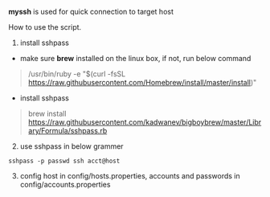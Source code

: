 **myssh** is used for quick connection to target host

How to use the script.

1. install sshpass
- make sure **brew** installed on the linux box, if not, run below command
> /usr/bin/ruby -e "$(curl -fsSL https://raw.githubusercontent.com/Homebrew/install/master/install)"
- install sshpass
> brew install https://raw.githubusercontent.com/kadwanev/bigboybrew/master/Library/Formula/sshpass.rb

2. use sshpass in below grammer
```
sshpass -p passwd ssh acct@host
```

3. config host in config/hosts.properties, accounts and passwords in config/accounts.properties